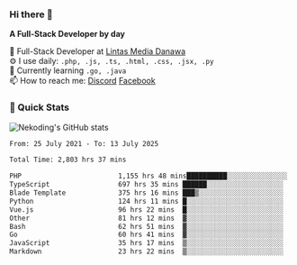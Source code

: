 ### Hi there 👋

**A Full-Stack Developer by day**

🔭 Full-Stack Developer at [Lintas Media Danawa](https://www.lintasmediadanawa.com/)  
⚙️ I use daily: `.php, .js, .ts, .html, .css, .jsx, .py`  
🌱 Currently learning `.go, .java`  
📫 How to reach me: [Discord](https://discordapp.com/users/984448732999327766)  [Facebook](https://fb.me/tyvandi)  

### 🚀 Quick Stats  

![Nekoding's GitHub stats](https://github-readme-stats.vercel.app/api?username=nekoding&show_icons=true)

<!--START_SECTION:waka-->

```txt
From: 25 July 2021 - To: 13 July 2025

Total Time: 2,803 hrs 37 mins

PHP                        1,155 hrs 48 mins██████████░░░░░░░░░░░░░░░   40.06 %
TypeScript                 697 hrs 35 mins ██████░░░░░░░░░░░░░░░░░░░   24.18 %
Blade Template             375 hrs 16 mins ███▒░░░░░░░░░░░░░░░░░░░░░   13.01 %
Python                     124 hrs 11 mins █░░░░░░░░░░░░░░░░░░░░░░░░   04.31 %
Vue.js                     96 hrs 22 mins  █░░░░░░░░░░░░░░░░░░░░░░░░   03.34 %
Other                      81 hrs 12 mins  ▓░░░░░░░░░░░░░░░░░░░░░░░░   02.82 %
Bash                       62 hrs 51 mins  ▓░░░░░░░░░░░░░░░░░░░░░░░░   02.18 %
Go                         60 hrs 41 mins  ▓░░░░░░░░░░░░░░░░░░░░░░░░   02.10 %
JavaScript                 35 hrs 17 mins  ▒░░░░░░░░░░░░░░░░░░░░░░░░   01.22 %
Markdown                   23 hrs 22 mins  ▒░░░░░░░░░░░░░░░░░░░░░░░░   00.81 %
```

<!--END_SECTION:waka-->

<!--
**nekoding/nekoding** is a ✨ _special_ ✨ repository because its `README.md` (this file) appears on your GitHub profile.

Here are some ideas to get you started:

- 🔭 I’m currently working on ...
- 🌱 I’m currently learning ...
- 👯 I’m looking to collaborate on ...
- 🤔 I’m looking for help with ...
- 💬 Ask me about ...
- 📫 How to reach me: ...
- 😄 Pronouns: ...
- ⚡ Fun fact: ...
-->
